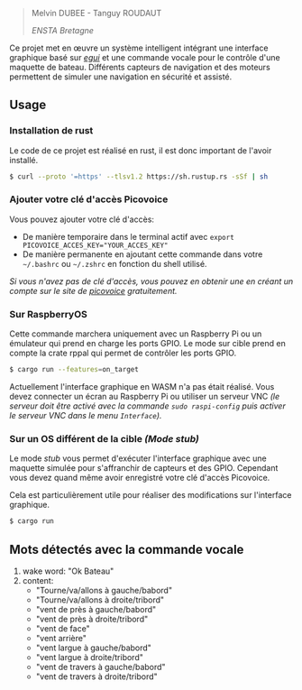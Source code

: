 > Melvin DUBEE - Tanguy ROUDAUT
> 
> _ENSTA Bretagne_

Ce projet met en œuvre un système intelligent intégrant une interface graphique basé sur [_egui_](https://github.com/emilk/egui) et une commande vocale pour le contrôle d'une maquette de bateau. Différents capteurs de navigation et des moteurs permettent de simuler une navigation en sécurité et assisté.


## Usage 

### Installation de rust

Le code de ce projet est réalisé en rust, il est donc important de l'avoir installé.

```bash
$ curl --proto '=https' --tlsv1.2 https://sh.rustup.rs -sSf | sh
```

### Ajouter votre clé d'accès Picovoice

Vous pouvez ajouter votre clé d'accès:
- De manière temporaire dans le terminal actif avec `export PICOVOICE_ACCES_KEY="YOUR_ACCES_KEY"`
- De manière permanente en ajoutant cette commande dans votre `~/.bashrc` ou `~/.zshrc` en fonction du shell utilisé.

_Si vous n'avez pas de clé d'accès, vous pouvez en obtenir une en créant un compte sur le site de [picovoice](https://console.picovoice.ai/login) gratuitement._



### Sur RaspberryOS

Cette commande marchera uniquement avec un Raspberry Pi ou un émulateur qui prend en charge les ports GPIO. Le mode sur cible prend en compte la crate rppal qui permet de contrôler les ports GPIO.

```bash
$ cargo run --features=on_target
```

Actuellement l'interface graphique en WASM n'a pas était réalisé. Vous devez connecter un écran au Raspberry Pi ou utiliser un serveur VNC _(le serveur doit être activé avec la commande `sudo raspi-config` puis activer le serveur VNC dans le menu `Interface`)._


### Sur un OS différent de la cible _(Mode stub)_

Le mode _stub_ vous permet d'exécuter l'interface graphique avec une maquette simulée pour s'affranchir de capteurs et des GPIO. Cependant vous devez quand même avoir enregistré votre clé d'accès Picovoice. 

Cela est particulièrement utile pour réaliser des modifications sur l'interface graphique.

```bash
$ cargo run 
```

## Mots détectés avec la commande vocale

1. wake word: "Ok Bateau"
2. content:
    - "Tourne/va/allons à gauche/babord"
    - "Tourne/va/allons à droite/tribord"
    - "vent de près à gauche/babord"
    - "vent de près à droite/tribord"
    - "vent de face"
    - "vent arrière" 
    - "vent largue à gauche/babord"
    - "vent largue à droite/tribord"
    - "vent de travers à gauche/babord"
    - "vent de travers à droite/tribord"


